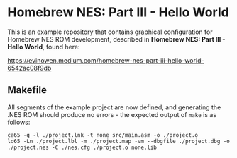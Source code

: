 # Homebrew NES: Part III - Hello World
This is an example repository that contains graphical configuration for
Homebrew NES ROM development, described in **Homebrew NES: Part III - Hello World**,
found here:

https://evinowen.medium.com/homebrew-nes-part-iii-hello-world-6542ac08f9db

## Makefile
All segments of the example project are now defined, and generating the .NES ROM
should produce no errors - the expected output of `make` is as follows:

```
ca65 -g -l ./project.lnk -t none src/main.asm -o ./project.o
ld65 -Ln ./project.lbl -m ./project.map -vm --dbgfile ./project.dbg -o ./project.nes -C ./nes.cfg ./project.o none.lib
```
